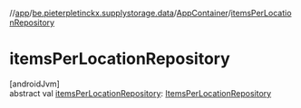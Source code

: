 //[app](../../../index.md)/[be.pieterpletinckx.supplystorage.data](../index.md)/[AppContainer](index.md)/[itemsPerLocationRepository](items-per-location-repository.md)

# itemsPerLocationRepository

[androidJvm]\
abstract val [itemsPerLocationRepository](items-per-location-repository.md): [ItemsPerLocationRepository](../../be.pieterpletinckx.supplystorage.data.itemPerLocation/-items-per-location-repository/index.md)
